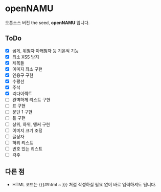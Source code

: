 # openNAMU
오픈소스 버전 the seed, **openNAMU** 입니다.
## ToDo
- [x] 굵게, 위첨자 아래첨자 등 기본적 기능
- [x] 최소 XSS 방지
- [x] 제목들
- [x] 이미지 최소 구현
- [x] 인용구 구현
- [x] 수평선
- [x] 주석
- [x] 리다이렉트
- [ ] 완벽하게 리스트 구현
- [ ] 표 구현
- [ ] 문단 1 구현
- [ ] 틀 구현
- [ ] 상위, 하위, 앵커 구현
- [ ] 이미지 크기 조정
- [ ] 글상자
- [ ] 하위 리스트
- [ ] 번호 있는 리스트
- [ ] 각주

## 다른 점
* HTML 코드는 {{{#!html ~ }}} 처럼 작성하실 필요 없이 바로 입력하셔도 됩니다.
